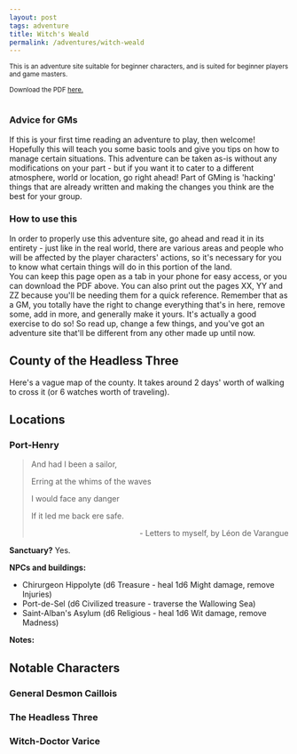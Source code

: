 ```yaml
---
layout: post
tags: adventure
title: Witch's Weald
permalink: /adventures/witch-weald
---
```

<small>This is an adventure site suitable for beginner characters, and is suited for beginner players and game masters.</small>

<small>Download the PDF <u>here.</u></small>

<div class="row">
<div class="column">
  
<h3>Advice for GMs</h3>
If this is your first time reading an adventure to play, then welcome! Hopefully this will teach you some basic tools and give you tips on how to manage certain situations. This adventure can be taken as-is without any modifications on your part - but if you want it to cater to a different atmosphere, world or location, go right ahead! Part of GMing is 'hacking' things that are already written and making the changes you think are the best for your group.

</div>
<div class="column">
  
<h3>How to use this</h3>
In order to properly use this adventure site, go ahead and read it in its entirety - just like in the real world, there are various areas and people who will be affected by the player characters' actions, so it's necessary for you to know what certain things will do in this portion of the land.
<br>
You can keep this page open as a tab in your phone for easy access, or you can download the PDF above. You can also print out the pages XX, YY and ZZ because you'll be needing them for a quick reference. Remember that as a GM, you totally have the right to change everything that's in here, remove some, add in more, and generally make it yours. It's actually a good exercise to do so! So read up, change a few things, and you've got an adventure site that'll be different from any other made up until now.
 
</div>
</div>

## County of the Headless Three

Here's a vague map of the county. It takes around 2 days' worth of walking to cross it (or 6 watches worth of traveling).

## Locations

### Port-Henry

>And had I been a sailor,
>
>Erring at the whims of the waves
>
>I would face any danger
>
>If it led me back ere safe.
>
><p style="text-align: right">- Letters to myself, by Léon de Varangue</p>

<b>Sanctuary?</b> Yes.

<b>NPCs and buildings:</b>
* Chirurgeon Hippolyte (d6 Treasure - heal 1d6 Might damage, remove Injuries)
* Port-de-Sel (d6 Civilized treasure - traverse the Wallowing Sea)
* Saint-Alban's Asylum (d6 Religious - heal 1d6 Wit damage, remove Madness)

<b>Notes:</b>

## Notable Characters

### General Desmon Caillois

### The Headless Three

### Witch-Doctor Varice




